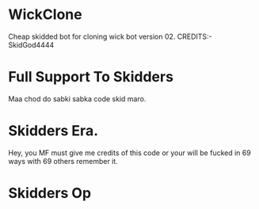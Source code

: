# WickClone
Cheap skidded bot for cloning wick bot version 02. CREDITS:- SkidGod4444
# Full Support To Skidders
Maa chod do sabki sabka code skid maro.
# Skidders Era.
Hey, you MF must give me credits of this code or your will be fucked in 69 ways with 69 others remember it.
# Skidders Op
